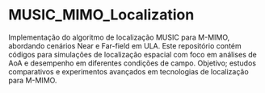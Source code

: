 # MUSIC_MIMO_Localization
Implementação do algoritmo de localização MUSIC para M-MIMO, abordando cenários Near e Far-field em ULA. Este repositório contém códigos para simulações de localização espacial com foco em análises de AoA e desempenho em diferentes condições de campo. Objetivo; estudos comparativos e experimentos avançados em tecnologias de localização para M-MIMO.
